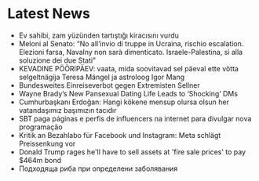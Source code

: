 # Latest News
-  Ev sahibi, zam yüzünden tartıştığı kiracısını vurdu
-  Meloni al Senato: “No all’invio di truppe in Ucraina, rischio escalation. Elezioni farsa, Navalny non sarà dimenticato. Israele-Palestina, sì alla soluzione dei due Stati”
-  KEVADINE PÖÖRIPÄEV: vaata, mida soovitavad sel päeval ette võtta selgeltnägija Teresa Mängel ja astroloog Igor Mang
-  Bundesweites Einreiseverbot gegen Extremisten Sellner
-  Wayne Brady’s New Pansexual Dating Life Leads to ‘Shocking’ DMs
-  Cumhurbaşkanı Erdoğan: Hangi kökene mensup olursa olsun her vatandaşımız başımızın tacıdır
-  SBT paga páginas e perfis de influencers na internet para divulgar nova programação
-  Kritik an Bezahlabo für Facebook und Instagram: Meta schlägt Preissenkung vor
-  Donald Trump rages he'll have to sell assets at 'fire sale prices' to pay $464m bond
-  Подходяща риба при определени заболявания
